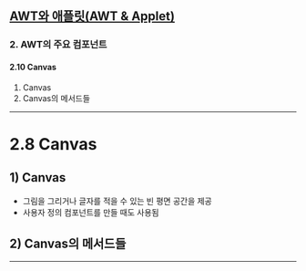 ## <a href = "../../README.md" target="_blank">AWT와 애플릿(AWT & Applet)</a>

### 2. AWT의 주요 컴포넌트
#### 2.10 Canvas
1) Canvas
2) Canvas의 메서드들

---

# 2.8 Canvas
## 1) Canvas
- 그림을 그리거나 글자를 적을 수 있는 빈 평면 공간을 제공
- 사용자 정의 컴포넌트를 만들 때도 사용됨
## 2) Canvas의 메서드들
---
